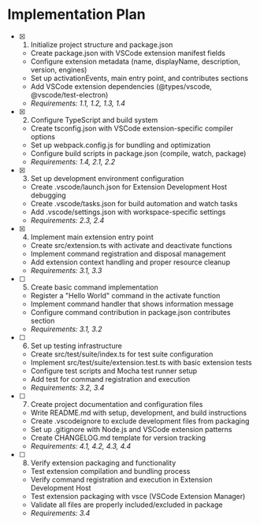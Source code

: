 # Implementation Plan

- [x] 1. Initialize project structure and package.json
  - Create package.json with VSCode extension manifest fields
  - Configure extension metadata (name, displayName, description, version, engines)
  - Set up activationEvents, main entry point, and contributes sections
  - Add VSCode extension dependencies (@types/vscode, @vscode/test-electron)
  - _Requirements: 1.1, 1.2, 1.3, 1.4_

- [x] 2. Configure TypeScript and build system
  - Create tsconfig.json with VSCode extension-specific compiler options
  - Set up webpack.config.js for bundling and optimization
  - Configure build scripts in package.json (compile, watch, package)
  - _Requirements: 1.4, 2.1, 2.2_

- [x] 3. Set up development environment configuration
  - Create .vscode/launch.json for Extension Development Host debugging
  - Create .vscode/tasks.json for build automation and watch tasks
  - Add .vscode/settings.json with workspace-specific settings
  - _Requirements: 2.3, 2.4_

- [x] 4. Implement main extension entry point
  - Create src/extension.ts with activate and deactivate functions
  - Implement command registration and disposal management
  - Add extension context handling and proper resource cleanup
  - _Requirements: 3.1, 3.3_

- [ ] 5. Create basic command implementation
  - Register a "Hello World" command in the activate function
  - Implement command handler that shows information message
  - Configure command contribution in package.json contributes section
  - _Requirements: 3.1, 3.2_

- [ ] 6. Set up testing infrastructure
  - Create src/test/suite/index.ts for test suite configuration
  - Implement src/test/suite/extension.test.ts with basic extension tests
  - Configure test scripts and Mocha test runner setup
  - Add test for command registration and execution
  - _Requirements: 3.2, 3.4_

- [ ] 7. Create project documentation and configuration files
  - Write README.md with setup, development, and build instructions
  - Create .vscodeignore to exclude development files from packaging
  - Set up .gitignore with Node.js and VSCode extension patterns
  - Create CHANGELOG.md template for version tracking
  - _Requirements: 4.1, 4.2, 4.3, 4.4_

- [ ] 8. Verify extension packaging and functionality
  - Test extension compilation and bundling process
  - Verify command registration and execution in Extension Development Host
  - Test extension packaging with vsce (VSCode Extension Manager)
  - Validate all files are properly included/excluded in package
  - _Requirements: 3.4_